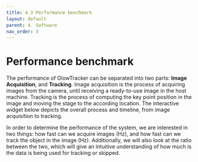 ```yaml
---
title: 4.3 Performance benchmark
layout: default
parent: 4. Software
nav_order: 3
---
```

# Performance benchmark
The performance of GlowTracker can be separated into two parts: **Image Acquisition**, and **Tracking**.
Image acquisition is the process of acquiring images from the camera, until receiving a ready-to-use image in the host machine. 
Tracking is the process of computing the key point position in the image and moving the stage to the according location.
The interactive widget below depicts the overall process and timeline, from image acquisition to tracking.

In order to determine the performance of the system, we are interested in two things: how fast can we acquire images (Hz), and how fast can we track the object in the image (Hz). 
Additionally, we will also look at the ratio between the two, which will give an intuitive understanding of how much is the data is being used for tracking or skipped.


<div>
    <meta name=viewport content="width=device-width,initial-scale=1">  
    <meta charset="utf-8"/>
    <script src="https://www.geogebra.org/apps/deployggb.js"></script>
    <div id="ggb-element" style="height: 500px; width: 100%;"></div>
    <script type="text/javascript">

        var containerRect = document.getElementById('ggb-element').getBoundingClientRect();
        
        var params = {
            appName: "geometry", 
            material_id: "db34hnfh",
            autoHeight: true,
            width: containerRect.width,
            height: containerRect.height,
            showToolBar: false, 
            showMenuBar: false,
            showAlgebraInput: false, 
            showToolBarHelp: false,
            showResetIcon: true,
            errorDialogsActive: true,
            useBrowserForJS: false,
        };

        var ggbApplet = new GGBApplet(params, true);
        
        window.addEventListener("load", function() { 
            ggbApplet.inject('ggb-element');
        });
    </script>
</div>

## Image acquisition
In an acquisition loop, the camera sensor receives a frame-start trigger signal, the sensor is exposed for a specified exposure time, then the sensor values are read out, internally processed in the camera, and sent to the host. After the host receives the image, it goes through an image processing pipeline one more time, then it is ready to be used in the application.

There are many factors that decide the acquisition rate. 
The most important factors that the user can control are exposure time, image size (or region-of-interest ROI), and binning mode. 
The exposure time determines how long the sensor is exposed to light before being read out. 
The shorter the exposure time, the higher the acquisition rate. 
The lower the image size, the higher the acquisition rate.
The binning mode, for example, if set to an additive mode, can increase the image brightness to compensate for the lower exposure time, but also reduce the effective image resolution.
Deciding these factors depends on the equipment setup and the animal that is going to be studied.
For more information on what are the parameters that affect the image acquisition rate, please visit [Basler: Resulting frame rate](https://docs.baslerweb.com/resulting-frame-rate)

With all these affecting parameters in mind, the total time from beginning to receiving a frame-start trigger signal to having a useable image in the application is called a *one-frame time*, and it is noticeably longer than just the exposure time because it also contains the sensor readout time and image processing time.
Fortunately, we can operate the camera in a [rolling shutter](https://docs.baslerweb.com/electronic-shutter-types#rolling-shutter) mode, which exposes each row of the sensor consecutively with a small time offset (8 µs in our model) and also simultaneously read the row value out after it is finished. 
This significantly reduces the waiting time for the sensor readout and effectively increases the acquisition rate to almost equal the exposure time plus some constants.

The category of time that we will be using to benchmark is the effective image-receiving time, which is the timestamp at a point where the image is finished processing and is ready to be used in the application. The duration between each timestamp is essentially the **image acquisition rate**.


## Tracking
After receiving an image, the application computes the location of interest, tells the stage to move respectively such that the location of interest will be at the center of the image, and then waits until receiving a new image to begin tracking again.

The tracking algorithm is explained in [Code explanation: Tracking]({% link software/tracking_explanation.md %}#tracking), and the amount of time to compute is denoted as *Compute Tracking* in the timeline widget above.
The amount of time takes to communicate to the stage and then wait until it is moved to the specified location is called *Communicate to Stage* and *Stage Moving* respectively. 
Additionally, we will have to wait for the camera to begin a new acquisition cycle.
This is because if we were to use the latest image that we have in the application, the image could be exposed during the stage movement, resulting in a motion blur. The object may also be in a different position, which when computed, could yield an incorrect tracking position.
This amount of time depends on the tracking object, the camera, and the stage.
If the tracking objects move relatively fast in each frame, then the stage moving time increases.
If the image acquisition time is fast, then the waiting time for an acquisition cycle decreases.
If the stage movement speed profile is fast (depending on the hardware [configuration](https://www.zaber.com/protocol-manual?protocol=ASCII#topic_setting_motion_accel_ramptime)), then the waiting time for the stage to finish moving decreases.

The category of time that we will be using to benchmark is the effective image-tracking time, which is the time stamp at starting tracking of an image. The duration between each time stamp is the **tracking rate**.

## Benchmark
We have performed benchmarking on the image acquisition rate and tracking rate with varying exposure times. 
By definition, the image acquisition rate is mainly an inverse of the exposure time with some constant factor. 
We would like to know how fast our application can track with regard to image acquisition rate. 
The benchmarking is performed with maximum image ROI (3088 x 2064 pixels), no binning, in a laptop with 12th Gen Intel(R) Core(TM) i7-1255U 1.70 GHz CPU, 16 GB of RAM, and on a Windows 10 64-bit operating system. The results are shown in the plot below.

<figure class="center-figure">
    <img src="custom_assets/images/performance/image_acquisition_vs_tracking_rate.png" alt="image acquisition vs tracking rate">
</figure>

Here we can observe that the relationship between the image acquisition rate and tracking rate is almost linearly proportional to each other. 
This makes sense as the faster we can acquire images, the faster we can track them. 
However, we notice that there is a spike in the tracking rate where the image acquisition rate is equal to 33.333 Hz, which is a result of setting the exposure time to 30 ms. 
We have yet to find a definitive answer to this. 
Our intuition for now is that there may be some acquisition rate that happens to synchronize perfectly with the tracking loop, which helps reduce the synchronization waiting time.

Additionally, we would like to have an intuitive understanding of how fast the application can track compared to how fast it can acquire images. 
We can do this by dividing the image acquisition rate by the tracking rate. 
This gives us the ratio between the two called **Frames per track**, depicting how many frames have been acquired for the tracking of a frame to be completed. 
We then plot this ratio against the image acquisition rate in the plot below.

<figure class="center-figure">
    <img src="custom_assets/images/performance/image_acquisition_vs_frames_per_track.png" alt="image_acquisition vs frames per track">
</figure>

From the above plot, a similar behavior to the previous plot can be observed. 
The frames-per-track ratio is mostly linearly proportionate to the image acquisition rate. 
This is because the compute-tracking time and communicate-to-stage time are independent of the image acquisition rate. 
Meaning no matter how fast we acquire images, we still have to wait for the same fixed amount of time to compute tracking, and so the frames-per-track ratio increases. 
The peak of tracking rate at 33.33 Hz image acquisition in the previous figure also now becomes a dip in this figure because it means that it has a higher tracking rate than its neighbors. 
The frames-per-track ratio has a lower bound of 2. 
This is because if the tracking scheme is so fast that it can be completed within an image acquisition cycle, it would still need to wait for a new acquisition cycle to receive a correct image to use for the next tracking.

## Conclusion
The performance of the application depends on many variables, the hardware setup, the software, and the studied subject.
In our experience working with C. elegans and P. pacificus, using the described setup, we found that the range of exposure time to give a good quality image while still being relatively responsive is ranging from 20 ms to 60 ms, which yield the respective acquisition rates from 50 Hz to 16.67 Hz, and tracking rate from 11 Hz to 6.5 Hz, or the frames-per-track ratio of 5 to 2.5 times.
